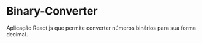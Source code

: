 # Binary-Converter
Aplicação React.js que permite converter números binários para sua forma decimal.
